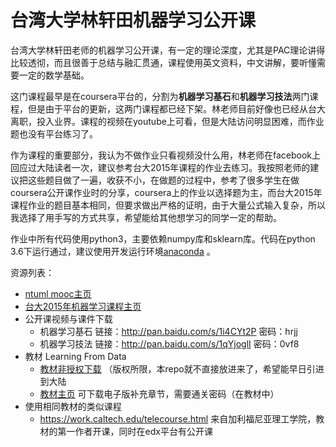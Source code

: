 # 台湾大学林轩田机器学习公开课

台湾大学林轩田老师的机器学习公开课，有一定的理论深度，尤其是PAC理论讲得比较透彻，而且很善于总结与融汇贯通，课程使用英文资料，中文讲解，要听懂需要一定的数学基础。

这门课程最早是在coursera平台的，分割为**机器学习基石**和**机器学习技法**两门课程，但是由于平台的更新，这两门课程都已经下架。林老师目前好像也已经从台大离职，投入业界。课程的视频在youtube上可看，但是大陆访问明显困难，而作业题也没有平台练习了。

作为课程的重要部分，我认为不做作业只看视频没什么用，林老师在facebook上回应过大陆读者一次，建议参考台大2015年课程的作业去练习。我按照老师的建议把这些题目做了一遍，收获不小，在做题的过程中，参考了很多学生在做coursera公开课作业时的分享，coursera上的作业以选择题为主，而台大2015年课程作业的题目基本相同，但要求做出严格的证明，由于大量公式输入复杂，所以我选择了用手写的方式共享，希望能给其他想学习的同学一定的帮助。

作业中所有代码使用python3，主要依赖numpy库和sklearn库。代码在python 3.6下运行通过，建议使用开发运行环境[anaconda](https://www.continuum.io/anaconda-overview) 。

资源列表：

* [ntuml mooc主页](http://www.csie.ntu.edu.tw/~htlin/mooc/)
* [台大2015年机器学习课程主页](https://www.csie.ntu.edu.tw/~htlin/course/ml15fall/)
* 公开课视频与课件下载
  * 机器学习基石 链接：http://pan.baidu.com/s/1i4CYt2P 密码：hrjj
  * 机器学习技法 链接：http://pan.baidu.com/s/1qYjoglI 密码：0vf8
* 教材 Learning From Data
  * [教材非授权下载](http://gen.lib.rus.ec/book/index.php?md5=BCF7C1FF782654437CA474770AB041D5) （版权所限，本repo就不直接放进来了，希望能早日引进到大陆
  * [教材主页](http://amlbook.com/) 可下载电子版补充章节，需要通关密码（在教材中）
* 使用相同教材的类似课程
  * https://work.caltech.edu/telecourse.html 来自加利福尼亚理工学院，教材的第一作者开课，同时在edx平台有公开课

